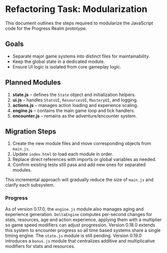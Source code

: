 # Refactoring Task: Modularization

This document outlines the steps required to modularize the JavaScript code for the Progress Realm prototype.

## Goals
- Separate major game systems into distinct files for maintainability.
- Keep the global state in a dedicated module.
- Ensure UI logic is isolated from core gameplay logic.

## Planned Modules
1. **state.js** – defines the `State` object and initialization helpers.
2. **ui.js** – handles `StatsUI`, `ResourcesUI`, `MasteryUI`, and logging.
3. **actions.js** – manages action loading and experience scaling.
4. **engine.js** – contains the main game loop and tick handlers.
5. **encounter.js** – remains as the adventure/encounter system.

## Migration Steps
1. Create the new module files and move corresponding objects from `main.js`.
2. Update `index.html` to load each module in order.
3. Replace direct references with imports or global variables as needed.
4. Confirm existing tests still pass and add new ones for separated modules.

This incremental approach will gradually reduce the size of `main.js` and clarify each subsystem.

### Progress
As of version 0.17.0, the `engine.js` module also manages aging and experience generation. `DeltaEngine` computes per-second changes for stats, resources, age and action experience, applying them with a multiplier so game speed modifiers can adjust progression. Version 0.18.0 extends this system to encounter progress so all time based systems share a single timing engine. The `state.js` module is still pending. Version 0.19.0 introduces a `bonus.js` module that centralizes additive and multiplicative modifiers for stats and resources.
